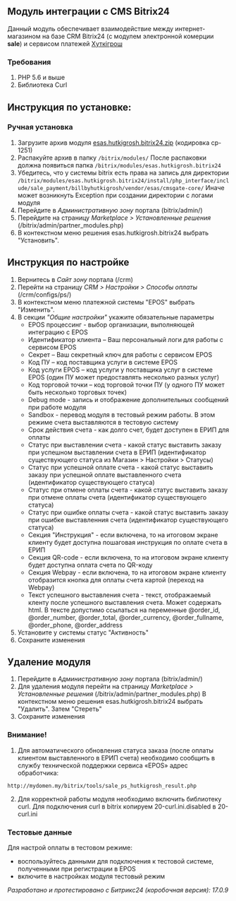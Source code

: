 ## Модуль интеграции с CMS Bitrix24
Данный модуль обеспечивает взаимодействие между интернет-магазином на базе CRM Bitrix24 (с модулем электронной комерции __sale__) и сервисом платежей [Хуткiгрош](https://hutkigrosh.by)
  
### Требования ###
1. PHP 5.6 и выше
1. Библиотека Curl

## Инструкция по установке:

### Ручная установка
1. Загрузите архив модуля [esas.hutkigrosh.bitrix24.zip](https://bitbucket.org/esasby/cmsgate-bitrix24-hutkigrosh/raw/master/esas.hutkigrosh.bitrix24.zip)
(кодировка cp-1251) 
1. Распакуйте архив в папку 
```/bitrix/modules/```
После распаковки должна появиться папка 
```/bitrix/modules/esas.hutkigrosh.bitrix24```
1. Убедитесь, что у системы bitrix есть права на запись для директории
```/bitrix/modules/esas.hutkigrosh.bitrix24/install/php_interface/include/sale_payment/billbyhutkigrosh/vendor/esas/cmsgate-core/```
Иначе может возникнуть Exception при создании директории с логами модуля
1. Перейдите в _Административную зону_ портала (bitrix/admin/)
1. Перейдите на страницу _Marketplace > Установленные решения_ (/bitrix/admin/partner_modules.php)
1. В контекстном меню решения esas.hutkigrosh.bitrix24 выбрать "Установить".

## Инструкция по настройке
1. Вернитесь в _Сайт зону_ портала (/crm)   
1. Перейти на страницу _CRM > Настройки > Способы оплаты_ (/crm/configs/ps/)
1. В контекстном меню платежной системы "EPOS" выбрать "Изменить". 
1. В секции _"Общие настройки"_ укажите обязательные параметры
    * EPOS процессинг - выбор организации, выполняющей интеграцию с EPOS
    * Идентификатор клиента – Ваш персональный логи для работы с сервисом EPOS
    * Секрет – Ваш секретный ключ для работы с сервисом EPOS
    * Код ПУ – код поставщика услуги в системе EPOS
    * Код услуги EPOS – код услуги у поставщика услуг в системе EPOS (один ПУ может предоставлять несколько разных услуг)
    * Код торговой точки – код торговой точки ПУ (у одного ПУ может быть несколько торговых точек)    
    * Debug mode - запись и отображение дополнительных сообщений при работе модуля
    * Sandbox - перевод модуля в тестовый режим работы. В этом режиме счета выставляются в тестовую систему
    * Срок действия счета - как долго счет, будет доступен в ЕРИП для оплаты    
    * Статус при выставлении счета  - какой статус выставить заказу при успешном выставлении счета в ЕРИП (идентификатор существующего статуса из Магазин > Настройки > Статусы)
    * Статус при успешной оплате счета - какой статус выставить заказу при успешной оплате выставленного счета (идентификатор существующего статуса)
    * Статус при отмене оплаты счета - какой статус выставить заказу при отмене оплаты счета (идентификатор существующего статуса)
    * Статус при ошибке оплаты счета - какой статус выставить заказу при ошибке выставленния счета (идентификатор существующего статуса)
    * Секция "Инструкция" - если включена, то на итоговом экране клиенту будет доступна пошаговая инструкция по оплате счета в ЕРИП
    * Секция QR-code - если включена, то на итоговом экране клиенту будет доступна оплата счета по QR-коду
    * Секция Webpay - если включена, то на итоговом экране клиенту отобразится кнопка для оплаты счета картой (переход на Webpay)
    * Текст успешного выставления счета - текст, отображаемый кленту после успешного выставления счета. Может содержать html. В тексте допустимо ссылаться на переменные @order_id, @order_number, @order_total, @order_currency, @order_fullname, @order_phone, @order_address
1. Установите у системы статус "Активность"
1. Сохраните изменения

## Удаление модуля
1. Перейдите в _Административную зону_ портала (bitrix/admin/)
1. Для удаления модуля перейти на страницу _Marketplace > Установленные решения_ (/bitrix/admin/partner_modules.php)
В контекстном меню решения esas.hutkigrosh.bitrix24 выбрать "Удалить". Затем "Стереть"
1. Сохраните изменения

### Внимание!
1. Для автоматического обновления статуса заказа (после оплаты клиентом выставленного в ЕРИП счета) необходимо сообщить в службу технической поддержки сервиса «EPOS» адрес обработчика:
```
http://mydomen.my/bitrix/tools/sale_ps_hutkigrosh_result.php
```
2. Для корректной работы модуля необходимо включить библиотеку curl. Для подключения curl в bitrix копируем 20-curl.ini.disabled в 20-curl.ini

### Тестовые данные
Для настрой оплаты в тестовом режиме:
 * воспользуйтесь данными для подключения к тестовой системе, полученными при регистрации в EPOS
 * включите в настройках модуля тестовый режим 

_Разработано и протестировано с Битрикс24 (коробочная версия): 17.0.9_


